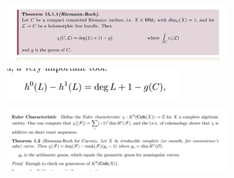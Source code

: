 ![](_attachments/Pasted%20image%2020210510005421.png)

![](_attachments/Pasted%20image%2020210510005352.png)

![](_attachments/Pasted%20image%2020210626210143.png)